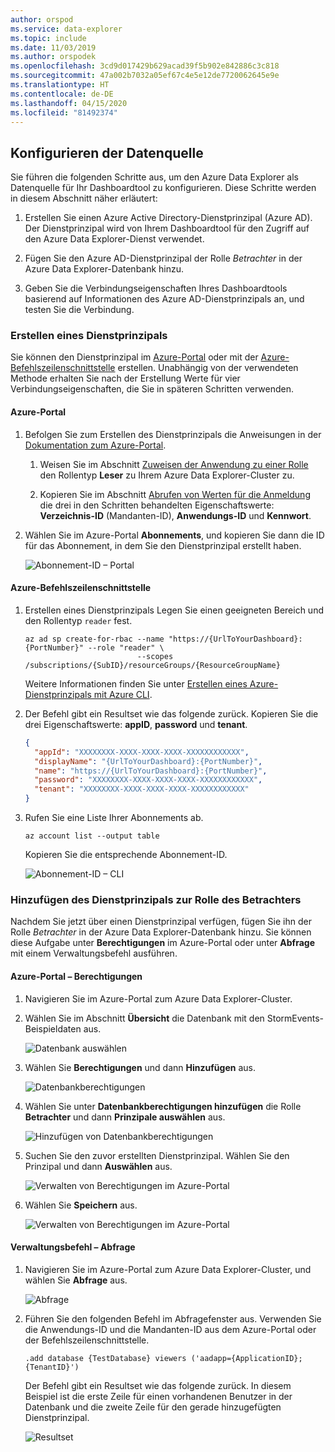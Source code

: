```yaml
---
author: orspod
ms.service: data-explorer
ms.topic: include
ms.date: 11/03/2019
ms.author: orspodek
ms.openlocfilehash: 3cd9d017429b629acad39f5b902e842886c3c818
ms.sourcegitcommit: 47a002b7032a05ef67c4e5e12de7720062645e9e
ms.translationtype: HT
ms.contentlocale: de-DE
ms.lasthandoff: 04/15/2020
ms.locfileid: "81492374"
---
```

## <a name="configure-the-data-source"></a>Konfigurieren der Datenquelle

Sie führen die folgenden Schritte aus, um den Azure Data Explorer als Datenquelle für Ihr Dashboardtool zu konfigurieren. Diese Schritte werden in diesem Abschnitt näher erläutert:

1. Erstellen Sie einen Azure Active Directory-Dienstprinzipal (Azure AD). Der Dienstprinzipal wird von Ihrem Dashboardtool für den Zugriff auf den Azure Data Explorer-Dienst verwendet.

1. Fügen Sie den Azure AD-Dienstprinzipal der Rolle *Betrachter* in der Azure Data Explorer-Datenbank hinzu.

1. Geben Sie die Verbindungseigenschaften Ihres Dashboardtools basierend auf Informationen des Azure AD-Dienstprinzipals an, und testen Sie die Verbindung.

### <a name="create-a-service-principal"></a>Erstellen eines Dienstprinzipals

Sie können den Dienstprinzipal im [Azure-Portal](#azure-portal) oder mit der [Azure-Befehlszeilenschnittstelle](#azure-cli) erstellen. Unabhängig von der verwendeten Methode erhalten Sie nach der Erstellung Werte für vier Verbindungseigenschaften, die Sie in späteren Schritten verwenden.

#### <a name="azure-portal"></a>Azure-Portal

1. Befolgen Sie zum Erstellen des Dienstprinzipals die Anweisungen in der [Dokumentation zum Azure-Portal](/azure/active-directory/develop/howto-create-service-principal-portal).

    1. Weisen Sie im Abschnitt [Zuweisen der Anwendung zu einer Rolle](/azure/active-directory/develop/howto-create-service-principal-portal#assign-a-role-to-the-application) den Rollentyp **Leser** zu Ihrem Azure Data Explorer-Cluster zu.

    1. Kopieren Sie im Abschnitt [Abrufen von Werten für die Anmeldung](/azure/active-directory/develop/howto-create-service-principal-portal#get-values-for-signing-in) die drei in den Schritten behandelten Eigenschaftswerte: **Verzeichnis-ID** (Mandanten-ID), **Anwendungs-ID** und **Kennwort**.

1. Wählen Sie im Azure-Portal **Abonnements**, und kopieren Sie dann die ID für das Abonnement, in dem Sie den Dienstprinzipal erstellt haben.

    ![Abonnement-ID – Portal](media/data-explorer-configure-data-source/subscription-id-portal.png)

#### <a name="azure-cli"></a>Azure-Befehlszeilenschnittstelle

1. Erstellen eines Dienstprinzipals Legen Sie einen geeigneten Bereich und den Rollentyp `reader` fest.

    ```azurecli
    az ad sp create-for-rbac --name "https://{UrlToYourDashboard}:{PortNumber}" --role "reader" \
                             --scopes /subscriptions/{SubID}/resourceGroups/{ResourceGroupName}
    ```

    Weitere Informationen finden Sie unter [Erstellen eines Azure-Dienstprinzipals mit Azure CLI](/cli/azure/create-an-azure-service-principal-azure-cli).

1. Der Befehl gibt ein Resultset wie das folgende zurück. Kopieren Sie die drei Eigenschaftswerte: **appID**, **password** und **tenant**.


    ```json
    {
      "appId": "XXXXXXXX-XXXX-XXXX-XXXX-XXXXXXXXXXXX",
      "displayName": "{UrlToYourDashboard}:{PortNumber}",
      "name": "https://{UrlToYourDashboard}:{PortNumber}",
      "password": "XXXXXXXX-XXXX-XXXX-XXXX-XXXXXXXXXXXX",
      "tenant": "XXXXXXXX-XXXX-XXXX-XXXX-XXXXXXXXXXXX"
    }
    ```

1. Rufen Sie eine Liste Ihrer Abonnements ab.

    ```azurecli
    az account list --output table
    ```

    Kopieren Sie die entsprechende Abonnement-ID.

    ![Abonnement-ID – CLI](media/data-explorer-configure-data-source/subscription-id-cli.png)

### <a name="add-the-service-principal-to-the-viewers-role"></a>Hinzufügen des Dienstprinzipals zur Rolle des Betrachters

Nachdem Sie jetzt über einen Dienstprinzipal verfügen, fügen Sie ihn der Rolle *Betrachter* in der Azure Data Explorer-Datenbank hinzu. Sie können diese Aufgabe unter **Berechtigungen** im Azure-Portal oder unter **Abfrage** mit einem Verwaltungsbefehl ausführen.

#### <a name="azure-portal---permissions"></a>Azure-Portal – Berechtigungen

1. Navigieren Sie im Azure-Portal zum Azure Data Explorer-Cluster.

1. Wählen Sie im Abschnitt **Übersicht** die Datenbank mit den StormEvents-Beispieldaten aus.

    ![Datenbank auswählen](media/data-explorer-configure-data-source/select-database.png)

1. Wählen Sie **Berechtigungen** und dann **Hinzufügen** aus.

    ![Datenbankberechtigungen](media/data-explorer-configure-data-source/database-permissions.png)

1. Wählen Sie unter **Datenbankberechtigungen hinzufügen** die Rolle **Betrachter** und dann **Prinzipale auswählen** aus.

    ![Hinzufügen von Datenbankberechtigungen](media/data-explorer-configure-data-source/add-permission.png)

1. Suchen Sie den zuvor erstellten Dienstprinzipal. Wählen Sie den Prinzipal und dann **Auswählen** aus.

    ![Verwalten von Berechtigungen im Azure-Portal](media/data-explorer-configure-data-source/new-principals.png)

1. Wählen Sie **Speichern** aus.

    ![Verwalten von Berechtigungen im Azure-Portal](media/data-explorer-configure-data-source/save-permission.png)

#### <a name="management-command---query"></a>Verwaltungsbefehl – Abfrage

1. Navigieren Sie im Azure-Portal zum Azure Data Explorer-Cluster, und wählen Sie **Abfrage** aus.

    ![Abfrage](media/data-explorer-configure-data-source/query.png)

1. Führen Sie den folgenden Befehl im Abfragefenster aus. Verwenden Sie die Anwendungs-ID und die Mandanten-ID aus dem Azure-Portal oder der Befehlszeilenschnittstelle.

    ```kusto
    .add database {TestDatabase} viewers ('aadapp={ApplicationID};{TenantID}')
    ```

    Der Befehl gibt ein Resultset wie das folgende zurück. In diesem Beispiel ist die erste Zeile für einen vorhandenen Benutzer in der Datenbank und die zweite Zeile für den gerade hinzugefügten Dienstprinzipal.

    ![Resultset](media/data-explorer-configure-data-source/result-set.png)
